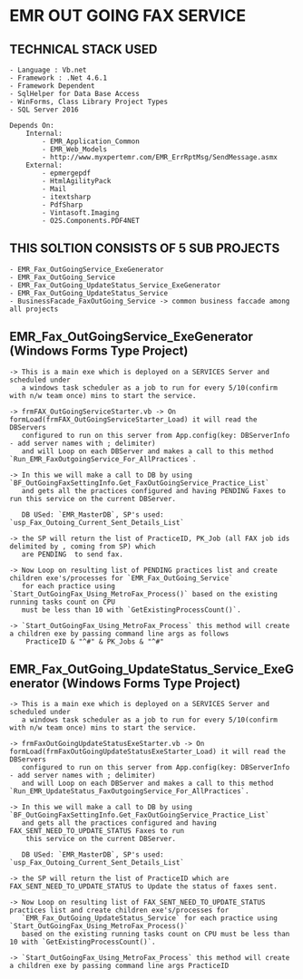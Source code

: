 # EMR OUT GOING FAX SERVICE

## TECHNICAL STACK USED
    - Language : Vb.net
    - Framework : .Net 4.6.1
    - Framework Dependent
    - SqlHelper for Data Base Access
    - WinForms, Class Library Project Types
    - SQL Server 2016

    Depends On:
        Internal:
            - EMR_Application_Common
            - EMR_Web_Models      
            - http://www.myxpertemr.com/EMR_ErrRptMsg/SendMessage.asmx
        External:
            - epmergepdf
            - HtmlAgilityPack
            - Mail
            - itextsharp
            - PdfSharp
            - Vintasoft.Imaging
            - O2S.Components.PDF4NET

## THIS SOLTION CONSISTS OF 5 SUB PROJECTS 
    - EMR_Fax_OutGoingService_ExeGenerator
    - EMR_Fax_OutGoing_Service
    - EMR_Fax_OutGoing_UpdateStatus_Service_ExeGenerator
    - EMR_Fax_OutGoing_UpdateStatus_Service
    - BusinessFacade_FaxOutGoing_Service -> common business faccade among all projects

## EMR_Fax_OutGoingService_ExeGenerator (Windows Forms Type Project)
    
    -> This is a main exe which is deployed on a SERVICES Server and scheduled under 
       a windows task scheduler as a job to run for every 5/10(confirm with n/w team once) mins to start the service.

    -> frmFAX_OutGoingServiceStarter.vb -> On formLoad(frmFAX_OutGoingServiceStarter_Load) it will read the DBServers 
       configured to run on this server from App.config(key: DBServerInfo - add server names with ; delimiter) 
       and will Loop on each DBServer and makes a call to this method `Run_EMR_FaxOutgoingService_For_AllPractices`.
       
    -> In this we will make a call to DB by using `BF_OutGoingFaxSettingInfo.Get_FaxOutGoingService_Practice_List` 
       and gets all the practices configured and having PENDING Faxes to run this service on the current DBServer.
       
       DB USed: `EMR_MasterDB`, SP's used: `usp_Fax_Outoing_Current_Sent_Details_List`
    
    -> the SP will return the list of PracticeID, PK_Job (all FAX job ids delimited by , coming from SP) which 
       are PENDING  to send fax.

    -> Now Loop on resulting list of PENDING practices list and create children exe's/processes for `EMR_Fax_OutGoing_Service` 
       for each practice using `Start_OutGoingFax_Using_MetroFax_Process()` based on the existing running tasks count on CPU 
       must be less than 10 with `GetExistingProcessCount()`.
    
    -> `Start_OutGoingFax_Using_MetroFax_Process` this method will create a children exe by passing command line args as follows
        PracticeID & "^#" & PK_Jobs & "^#"





## EMR_Fax_OutGoing_UpdateStatus_Service_ExeGenerator (Windows Forms Type Project)

    -> This is a main exe which is deployed on a SERVICES Server and scheduled under 
       a windows task scheduler as a job to run for every 5/10(confirm with n/w team once) mins to start the service.

    -> frmFaxOutGoingUpdateStatusExeStarter.vb -> On formLoad(frmFaxOutGoingUpdateStatusExeStarter_Load) it will read the DBServers 
       configured to run on this server from App.config(key: DBServerInfo - add server names with ; delimiter) 
       and will Loop on each DBServer and makes a call to this method `Run_EMR_UpdateStatus_FaxOutgoingService_For_AllPractices`.
       
    -> In this we will make a call to DB by using `BF_OutGoingFaxSettingInfo.Get_FaxOutGoingService_Practice_List` 
       and gets all the practices configured and having FAX_SENT_NEED_TO_UPDATE_STATUS Faxes to run 
        this service on the current DBServer.
       
       DB USed: `EMR_MasterDB`, SP's used: `usp_Fax_Outoing_Current_Sent_Details_List`
    
    -> the SP will return the list of PracticeID which are FAX_SENT_NEED_TO_UPDATE_STATUS to Update the status of faxes sent.

    -> Now Loop on resulting list of FAX_SENT_NEED_TO_UPDATE_STATUS practices list and create children exe's/processes for 
       `EMR_Fax_OutGoing_UpdateStatus_Service` for each practice using `Start_OutGoingFax_Using_MetroFax_Process()` 
       based on the existing running tasks count on CPU must be less than 10 with `GetExistingProcessCount()`.
    
    -> `Start_OutGoingFax_Using_MetroFax_Process` this method will create a children exe by passing command line args PracticeID



        


